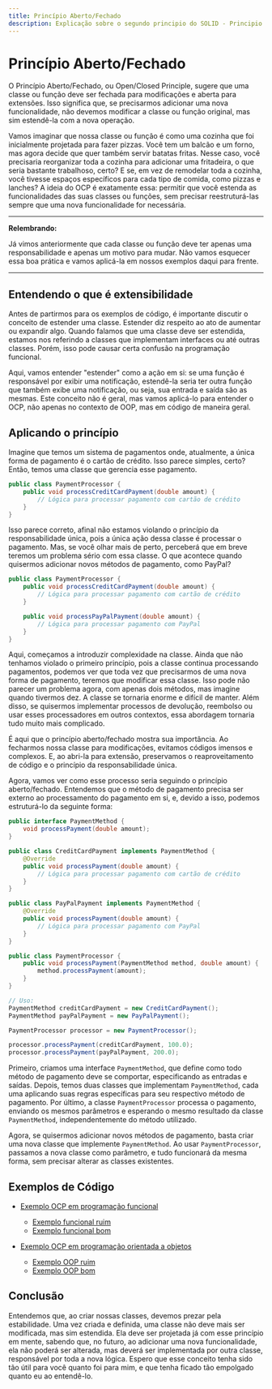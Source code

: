 ```yaml
---
title: Princípio Aberto/Fechado
description: Explicação sobre o segundo principio do SOLID - Principio Aberto/Fechado
---
```


# Princípio Aberto/Fechado

O Princípio Aberto/Fechado, ou Open/Closed Principle, sugere que uma classe ou função deve ser fechada para modificações e aberta para extensões. Isso significa que, se precisarmos adicionar uma nova funcionalidade, não devemos modificar a classe ou função original, mas sim estendê-la com a nova operação. 

Vamos imaginar que nossa classe ou função é como uma cozinha que foi inicialmente projetada para fazer pizzas. Você tem um balcão e um forno, mas agora decide que quer também servir batatas fritas. Nesse caso, você precisaria reorganizar toda a cozinha para adicionar uma fritadeira, o que seria bastante trabalhoso, certo? E se, em vez de remodelar toda a cozinha, você tivesse espaços específicos para cada tipo de comida, como pizzas e lanches? A ideia do OCP é exatamente essa: permitir que você estenda as funcionalidades das suas classes ou funções, sem precisar reestruturá-las sempre que uma nova funcionalidade for necessária.

---

**Relembrando:** 

Já vimos anteriormente que cada classe ou função deve ter apenas uma responsabilidade e apenas um motivo para mudar. Não vamos esquecer essa boa prática e vamos aplicá-la em nossos exemplos daqui para frente.

---

## Entendendo o que é extensibilidade

Antes de partirmos para os exemplos de código, é importante discutir o conceito de estender uma classe. Estender diz respeito ao ato de aumentar ou expandir algo. Quando falamos que uma classe deve ser estendida, estamos nos referindo a classes que implementam interfaces ou até outras classes. Porém, isso pode causar certa confusão na programação funcional. 

Aqui, vamos entender "estender" como a ação em si: se uma função é responsável por exibir uma notificação, estendê-la seria ter outra função que também exibe uma notificação, ou seja, sua entrada e saída são as mesmas. Este conceito não é geral, mas vamos aplicá-lo para entender o OCP, não apenas no contexto de OOP, mas em código de maneira geral.

## Aplicando o princípio

Imagine que temos um sistema de pagamentos onde, atualmente, a única forma de pagamento é o cartão de crédito. Isso parece simples, certo? Então, temos uma classe que gerencia esse pagamento.

```java
public class PaymentProcessor {
    public void processCreditCardPayment(double amount) {
        // Lógica para processar pagamento com cartão de crédito
    }
}
```

Isso parece correto, afinal não estamos violando o princípio da responsabilidade única, pois a única ação dessa classe é processar o pagamento. Mas, se você olhar mais de perto, perceberá que em breve teremos um problema sério com essa classe. O que acontece quando quisermos adicionar novos métodos de pagamento, como PayPal?

```java
public class PaymentProcessor {
    public void processCreditCardPayment(double amount) {
        // Lógica para processar pagamento com cartão de crédito
    }

    public void processPayPalPayment(double amount) {
        // Lógica para processar pagamento com PayPal
    }
}
```

Aqui, começamos a introduzir complexidade na classe. Ainda que não tenhamos violado o primeiro princípio, pois a classe continua processando pagamentos, podemos ver que toda vez que precisarmos de uma nova forma de pagamento, teremos que modificar essa classe. Isso pode não parecer um problema agora, com apenas dois métodos, mas imagine quando tivermos dez. A classe se tornaria enorme e difícil de manter. Além disso, se quisermos implementar processos de devolução, reembolso ou usar esses processadores em outros contextos, essa abordagem tornaria tudo muito mais complicado.

É aqui que o princípio aberto/fechado mostra sua importância. Ao fecharmos nossa classe para modificações, evitamos códigos imensos e complexos. E, ao abri-la para extensão, preservamos o reaproveitamento de código e o princípio da responsabilidade única.

Agora, vamos ver como esse processo seria seguindo o princípio aberto/fechado. Entendemos que o método de pagamento precisa ser externo ao processamento do pagamento em si, e, devido a isso, podemos estruturá-lo da seguinte forma:

```java
public interface PaymentMethod {
    void processPayment(double amount);
}

public class CreditCardPayment implements PaymentMethod {
    @Override
    public void processPayment(double amount) {
        // Lógica para processar pagamento com cartão de crédito
    }
}

public class PayPalPayment implements PaymentMethod {
    @Override
    public void processPayment(double amount) {
        // Lógica para processar pagamento com PayPal
    }
}

public class PaymentProcessor {
    public void processPayment(PaymentMethod method, double amount) {
        method.processPayment(amount);
    }
}

// Uso:
PaymentMethod creditCardPayment = new CreditCardPayment();
PaymentMethod payPalPayment = new PayPalPayment();

PaymentProcessor processor = new PaymentProcessor();

processor.processPayment(creditCardPayment, 100.0);
processor.processPayment(payPalPayment, 200.0);
```

Primeiro, criamos uma interface `PaymentMethod`, que define como todo método de pagamento deve se comportar, especificando as entradas e saídas. Depois, temos duas classes que implementam `PaymentMethod`, cada uma aplicando suas regras específicas para seu respectivo método de pagamento. Por último, a classe `PaymentProcessor` processa o pagamento, enviando os mesmos parâmetros e esperando o mesmo resultado da classe `PaymentMethod`, independentemente do método utilizado.

Agora, se quisermos adicionar novos métodos de pagamento, basta criar uma nova classe que implemente `PaymentMethod`. Ao usar `PaymentProcessor`, passamos a nova classe como parâmetro, e tudo funcionará da mesma forma, sem precisar alterar as classes existentes.

## Exemplos de Código

- [Exemplo OCP em programação funcional](https://github.com/b1z3rr4/software-concepts-journal/tree/main/exemples/solid/ocp/functional)
    - [Exemplo funcional ruim](https://github.com/b1z3rr4/software-concepts-journal/tree/main/exemples/solid/ocp/functional/bad)
    - [Exemplo funcional bom](https://github.com/b1z3rr4/software-concepts-journal/tree/main/exemples/solid/ocp/functional/good)

- [Exemplo OCP em programação orientada a objetos](https://github.com/b1z3rr4/software-concepts-journal/tree/main/exemples/solid/ocp/oop)
    - [Exemplo OOP ruim](https://github.com/b1z3rr4/software-concepts-journal/tree/main/exemples/solid/ocp/oop/bad)
    - [Exemplo OOP bom](https://github.com/b1z3rr4/software-concepts-journal/tree/main/exemples/solid/ocp/oop/good)

## Conclusão

Entendemos que, ao criar nossas classes, devemos prezar pela estabilidade. Uma vez criada e definida, uma classe não deve mais ser modificada, mas sim estendida. Ela deve ser projetada já com esse princípio em mente, sabendo que, no futuro, ao adicionar uma nova funcionalidade, ela não poderá ser alterada, mas deverá ser implementada por outra classe, responsável por toda a nova lógica. Espero que esse conceito tenha sido tão útil para você quanto foi para mim, e que tenha ficado tão empolgado quanto eu ao entendê-lo.
